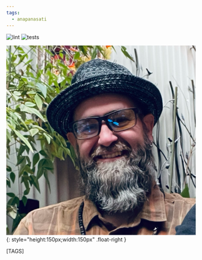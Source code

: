 ```yaml
---
tags:
  - anapanasati 
---
```


![lint](https://github.com/shane0/shane0.github.io/actions/workflows/markdownlint.yml/badge.svg)
![tests](https://github.com/shane0/shane0.github.io/actions/workflows/run-tests.yml/badge.svg)

![s](images/shane0.png){: style="height:150px;width:150px" .float-right } 

[TAGS]
